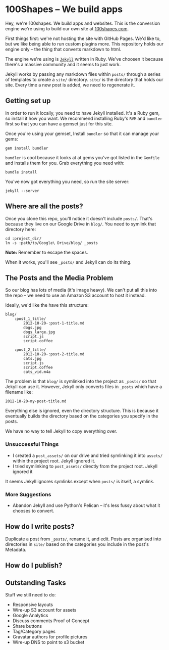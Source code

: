 100Shapes – We build apps
=========================


Hey, we're 100shapes. We build apps and websites. This is the conversion engine we're using to build our own site at [100shapes.com](www.100shapes.com).

First things first: we're not hosting the site with GitHub Pages. We'd like to, but we like being able to run custom plugins more. This repository holds our engine only – the thing that converts markdown to html.

The engine we're using is [`Jekyll`](https://github.com/mojombo/jekyll/) written in Ruby. We've choosen it because there's a massive community and it seems to just work.

Jekyll works by passing any markdown files within `posts/` through a series of templates to create a `site/` directory. `site/` is the directory that holds our site. Every time a new post is added, we need to regenerate it.

Getting set up
--------------

 In order to run it locally, you need to have Jekyll installed. It's a Ruby gem, so install it how you want. We recommend installing Ruby's `RVM` and `bundler` first so that you can have a gemset just for this site.

Once you're using your gemset, Install `bundler` so that it can manage your gems:

	gem install bundler

`bundler` is cool because it looks at at gems you've got listed in the `Gemfile` and installs them for you. Grab everything you need with:

	bundle install

You've now got everything you need, so run the site server:

	jekyll --server


Where are all the posts?
------------------------

Once you clone this repo, you'll notice it doesn't include `posts/`. That's because they live on our Google Drive in `blog/`. You need to symlink that directory here:

	cd :project_dir/
	ln -s :path/to/Google\ Drive/blog/ _posts

**Note:** Remember to escape the spaces.

When it works, you'll see `_posts/` and Jekyll can do its thing.


The Posts and the Media Problem
-------------------------------

So our blog has lots of media (it's image heavy). We can't put all this into the repo – we need to use an Amazon S3 account to host it instead.

Ideally, we'd like the have this structure:

	blog/
		:post_1_title/
			2012-10-20-:post-1-title.md
			dogs.jpg
			dogs_large.jpg
			script.js
			script.coffee

		:post_2_title/
			2012-10-20-:post-2-title.md
			cats.jpg
			script.js
			script.coffee
			cats_vid.m4a

The problem is that `blog/` is symlinked into the project as `_posts/` so that Jekyll can use it. However, Jekyll only converts files in `_posts` which have a filename like:

	2012-10-20-my-post-title.md

Everything else is ignored, even the directory structure. This is because it eventually builds the directory based on the categories you specify in the posts.

We have no way to tell Jekyll to copy everything over.


### Unsuccessful Things

- I created a `post_assets/` on our drive and tried symlinking it into `assets/` within the project root. Jekyll ignored it.
- I tried symlinking to `post_assets/` directly from the project root. Jekyll ignored it

It seems Jekyll ignores symlinks except when `posts/` is itself, a symlink.

### More Suggestions

- Abandon Jekyll and use Python's Pelican – it's less fussy about what it chooses to convert.

How do I write posts?
---------------------

Duplicate a post from `_posts/`, rename it, and edit. Posts are organised into directories in `site/` based on the categories you include in the post's Metadata.


How do I publish?
-----------------



Outstanding Tasks
-----------------

Stuff we still need to do:

- Responsive layouts
- Wire-up S3 account for assets
- Google Analytics
- Discuss comments Proof of Concept
- Share buttons
- Tag/Category pages
- Gravatar authors for profile pictures
- Wire-up DNS to point to s3 bucket


